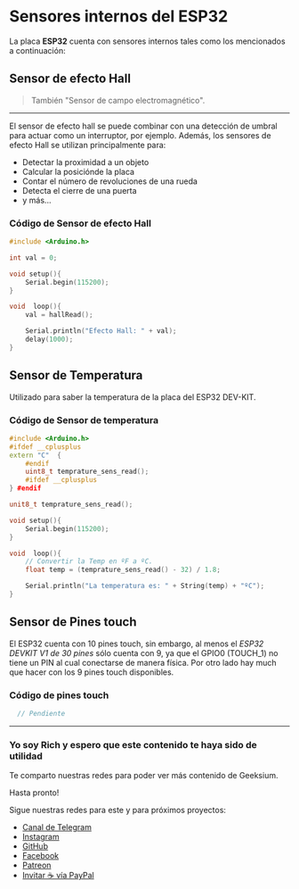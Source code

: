 # Sensores internos del ESP32

La placa **ESP32** cuenta con sensores internos tales como los mencionados a continuación:

## Sensor de efecto Hall

> También "Sensor de campo electromagnético".

---

El sensor de efecto hall se puede combinar con una detección de umbral para actuar como un interruptor, por ejemplo. Además, los sensores de efecto Hall se utilizan principalmente para:

- Detectar la proximidad a un objeto
- Calcular la posiciónde la placa
- Contar el número de revoluciones de una rueda
- Detecta el cierre de una puerta
- y más...

### Código de Sensor de efecto Hall

``` cpp
#include <Arduino.h>

int val = 0;

void setup(){
    Serial.begin(115200);
}

void  loop(){
    val = hallRead();

    Serial.println("Efecto Hall: " + val);
    delay(1000);
}
```

## Sensor de Temperatura

Utilizado para saber la temperatura de la placa del ESP32 DEV-KIT.

### Código de Sensor de temperatura

``` cpp
#include <Arduino.h>
#ifdef __cplusplus
extern "C"  {
    #endif
    uint8_t temprature_sens_read();
    #ifdef __cplusplus
} #endif

unit8_t temprature_sens_read();

void setup(){
    Serial.begin(115200);
}

void  loop(){
    // Convertir la Temp en ºF a ºC.
    float temp = (temprature_sens_read() - 32) / 1.8;

    Serial.println("La temperatura es: " + String(temp) + "ºC");
}
```

## Sensor de Pines touch

El ESP32 cuenta con 10 pines touch, sin embargo, al menos el _ESP32 DEVKIT V1 de 30 pines_ sólo cuenta con 9, ya que el GPIO0 (TOUCH_1) no tiene un PIN al cual conectarse de manera física. Por otro lado hay much que hacer con los 9 pines touch disponibles.

### Código de pines touch

``` cpp
  // Pendiente
```

---

### Yo soy Rich y espero que este contenido te haya sido de utilidad

Te comparto nuestras redes para poder ver más contenido de Geeksium.

Hasta pronto!

Sigue nuestras redes para este y para próximos proyectos:

- [Canal de Telegram](https://t.me/geeksium)
- [Instagram](https://instagram.com/geeksium)
- [GitHub](https://github.com/geeksium)
- [Facebook](https://facebook.com/geeksium)
- [Patreon](https://patreon.com/geeksium)
- [Invitar ☕ vía PayPal](https://paypal.me/richglz?country.x=MX&locale.x=es_XC)
